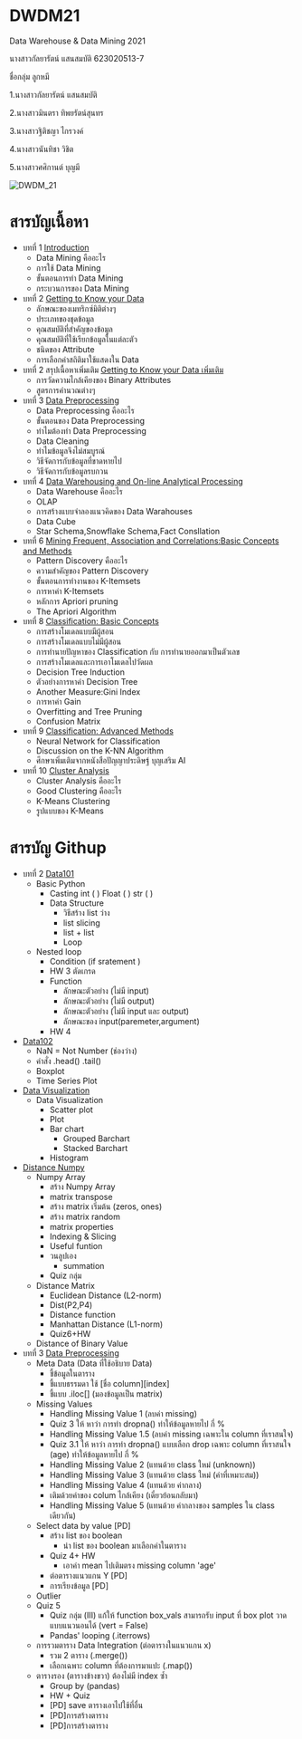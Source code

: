 # DWDM21

Data Warehouse & Data Mining 2021

นางสาวกัลยารัตน์ แสนสมบัติ 623020513-7

ชื่อกลุ่ม ลูกหมี

1.นางสาวกัลยารัตน์ แสนสมบัติ

2.นางสาวมินตรา ทิพยรัตน์สุนทร

3.นางสาวฐิติชญา ไกรวงค์

4.นางสาวนันทิชา วิชิต

5.นางสาวศศิกานต์ บุญมี

![DWDM_21](https://user-images.githubusercontent.com/76939626/140876257-c94041bf-c475-44da-a107-fe9072ac72e4.png)

# สารบัญเนื้อหา
* บทที่ 1 [Introduction](https://github.com/Kanyarat-S/DWDM21/blob/main/HW%20Chapter%201.pdf)
  * Data Mining คืออะไร
  * การใช้ Data Mining
  * ขั้นตอนการทำ Data Mining
  * กระบวนการของ Data Mining 
* บทที่ 2 [Getting to Know your Data](https://github.com/Kanyarat-S/DWDM21/blob/main/HW%20Chapter%202.pdf)
  * ลักษณะของเมทริกซ์มิติต่างๆ
  * ประเภทของชุดข้อมูล
  * คุณสมบัติที่สำคัญของข้อมูล
  * คุณสมบัติที่ใช้เรียกข้อมูลในแต่ละตัว
  * ชนิดของ Attribute
  * การเลือกค่าสถิติมาใช้แสดงใน Data
* บทที่ 2 สรุปเนื้อหาเพิ่มเติม [Getting to Know your Data เพิ่มเติม](https://github.com/Kanyarat-S/DWDM21/blob/main/%E0%B8%9A%E0%B8%97%E0%B8%97%E0%B8%B5%E0%B9%882-Data.pdf)
  * การวัดความไกล้เคียงของ Binary Attributes
  * สูตรการคำนวณต่างๆ
* บทที่ 3 [Data Preprocessing](https://github.com/Kanyarat-S/DWDM21/blob/main/Chapter-3.pdf)
  * Data Preprocessing คืออะไร
  * ขั้นตอนของ Data Preprocessing
  * ทำไมต้องทำ Data Preprocessing
  * Data Cleaning
  * ทำไมข้อมูลจึงไม่สมบูรณ์
  * วิธีจัดการกับข้อมูลที่ขาดหายไป
  * วิธีจัดการกับข้อมูลรบกวน
* บทที่ 4 [Data Warehousing and On-line Analytical Processing](https://github.com/Kanyarat-S/DWDM21/blob/main/Chapter4.pdf)
  * Data Warehouse คืออะไร
  * OLAP
  * การสร้างแบบจำลองแนวคิดของ Data Warahouses
  * Data Cube 
  * Star Schema,Snowflake Schema,Fact Consllation
* บทที่ 6 [Mining Frequent, Association and Correlations:Basic Concepts and Methods](https://github.com/Kanyarat-S/DWDM21/blob/main/Chapter-6.pdf)
  * Pattern Discovery คืออะไร
  * ความสำคัญของ Pattern Discovery
  * ขั้นตอนการทำงานของ K-Itemsets
  * การหาค่า K-Itemsets
  * หลักการ Apriori pruning 
  * The Apriori Algorithm
* บทที่ 8 [Classification: Basic Concepts](https://github.com/Kanyarat-S/DWDM21/blob/main/Chapter-8.pdf)
  * การสร้างโมเดลแบบมีผู้สอน
  * การสร้างโมเดลแบบไม่มีผู้สอน
  * การทำนายปัญหาของ Classification กับ การทำนายออกมาเป็นตัวเลข
  * การสร้างโมเดลและการเอาโมเดลไปวัดผล
  * Decision Tree Induction
  * ตัวอย่างการหาค่า Decision Tree
  * Another Measure:Gini Index
  * การหาค่า Gain
  * Overfitting and Tree Pruning
  * Confusion Matrix
* บทที่ 9 [Classification: Advanced Methods](https://github.com/Kanyarat-S/DWDM21/blob/main/Chapter-9.pdf)
  * Neural Network for Classification
  * Discussion on the K-NN Algorithm
  * ศึกษาเพิ่มเติมจากหนังสือปัญญาประดิษฐ์ บุญเสริม AI
* บทที่ 10 [Cluster Analysis](https://github.com/Kanyarat-S/DWDM21/blob/main/Chapter-10.pdf)
  * Cluster Analysis คืออะไร
  * Good Clustering คืออะไร
  * K-Means Clustering
  * รูปแบบของ K-Means 
 
 # สารบัญ Githup
 * บทที่ 2 [Data101](https://github.com/Kanyarat-S/DWDM21/blob/main/Data101_(Chapter2).ipynb)
   * Basic Python
     * Casting int ( ) Float ( ) str ( )
     * Data Structure
        * วิธีสร้าง list ว่าง
        * list slicing
        * list + list
        * Loop
   * Nested loop
      * Condition (if sratement )
      * HW 3 ตัดเกรด
     * Function
        * ลักษณะตัวอย่าง (ไม่มี input)
        * ลักษณะตัวอย่าง (ไม่มี output)
        * ลักษณะตัวอย่าง (ไม่มี input และ output)
        * ลักษณะของ input(paremeter,argument)
      * HW 4 
  * [Data102](https://github.com/Kanyarat-S/DWDM21/blob/main/Data102(Chapter2).ipynb)
    * NaN = Not Number (ช่องว่าง)
    * คำสั่ง .head() .tail()
    * Boxplot
    * Time Series Plot
 * [Data Visualization](https://github.com/Kanyarat-S/DWDM21/blob/main/Data_Visualization1.ipynb)
    * Data Visualization
      * Scatter plot
      * Plot
      * Bar chart
        * Grouped Barchart
        * Stacked Barchart
      * Histogram
 * [Distance Numpy](https://github.com/Kanyarat-S/DWDM21/blob/main/Distance_Numpy.ipynb)
   * Numpy Array
     * สร้าง Numpy Array
     * matrix transpose
     * สร้าง matrix เริ่มต้น (zeros, ones)
     * สร้าง matrix random
     * matrix properties
     * Indexing & Slicing
     * Useful funtion
     * วนลูปเอง
       * summation
     * Quiz กลุ่ม
   * Distance Matrix
     * Euclidean Distance (L2-norm)
     * Dist(P2,P4)
     * Distance function
     * Manhattan Distance (L1-norm)
     * Quiz6+HW
   * Distance of Binary Value
* บทที่ 3 [Data Preprocessing](https://github.com/Kanyarat-S/DWDM21/blob/main/Data_Preprocessing_(Chapter_3).ipynb)
  * Meta Data (Data ที่ใช้อธิบาย Data)
    * ชี้ข้อมูลในตาราง
    * ชี้แบบธรรมดา ใช้ [ชื่อ column][index]
    * ชี้แบบ .iloc[] (มองข้อมูลเป็น matrix)
  * Missing Values
    * Handling Missing Value 1 (ลบค่า missing)
    * Quiz 3 ให้ หาว่า การทำ dropna() ทำให้ข้อมูลหายไป กี่ %
    * Handling Missing Value 1.5 (ลบค่า missing เฉพาะใน column ที่เราสนใจ)
    * Quiz 3.1 ให้ หาว่า การทำ dropna() แบบเลือก drop เฉพาะ column ที่เราสนใจ (age) ทำให้ข้อมูลหายไป กี่ %
    * Handling Missing Value 2 (แทนด้วย class ใหม่ (unknown))
    * Handling Missing Value 3 (แทนด้วย class ใหม่ (ค่าที่เหมาะสม))
    * Handling Missing Value 4 (แทนด้วย ค่ากลาง)
    * เติมด้วยค่าของ colum ไกล้เคียง (เดี๋ยวย้อนกลับมา)
    * Handling Missing Value 5 (แทนด้วย ค่ากลางของ samples ใน class เดียวกัน)
  * Select data by value [PD]
    * สร้าง list ของ boolean
      * นำ list ของ boolean มาเลือกค่าในตาราง
    * Quiz 4+ HW
      * เอาค่า mean ไปเติมตรง missing column 'age'
    * ต่อตารางแนวแกน Y [PD]
    * การเรียงข้อมูล [PD]
  * Outlier
  * Quiz 5
    * Quiz กลุ่ม (III) แก้ให้ function box_vals สามารถรับ input ที่ box plot วาดแบบแนวนอนได้ (vert = False)
    * Pandas' looping (.iterrows)
  * การรวมตาราง Data Integration (ต่อตารางในแนวแกน x)
    * รวม 2 ตาราง (.merge())
    * เลือกเฉพาะ column ที่ต้องการมาแปะ (.map())
  * ตารางรอง (ตารางข้างขวา) ต้องไม่มี index ซ้ำ
    * Group by (pandas)
    * HW + Quiz
    * [PD] save ตารางเอาไปใช้ที่อื่น
    * [PD]การสร้างตาราง
    * [PD]การสร้างตาราง









